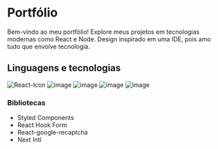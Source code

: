 # Portfólio 

Bem-vindo ao meu portfólio! Explore meus projetos em tecnologias modernas como React e Node. 
Design inspirado em uma IDE, pois amo tudo que envolve tecnologia.

## Linguagens e tecnologias

![React-Icon](https://shields.io/badge/react-black?logo=react&style=for-the-badge)
![image](https://img.shields.io/badge/next.js-000000?style=for-the-badge&logo=nextdotjs&logoColor=white)
![image](https://img.shields.io/badge/typescript-blue?style=for-the-badge&logo=typescript&logoColor=white)
![image](https://img.shields.io/badge/HTML5-E34F26?style=for-the-badge&logo=html5&logoColor=white)
![image](https://img.shields.io/badge/CSS3-1572B6?style=for-the-badge&logo=css3&logoColor=white)

### Bibliotecas

- Styled Components
- React Hook Form
- React-google-recaptcha
- Next Intl

